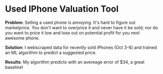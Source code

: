 # Used IPhone Valuation Tool

**Problem**: Selling a used phone is annoying. It's hard to figure out marketprice. You don't want to overprice it and never have it be sold; nor do you want to price it low and lose out on potential profit for you next awesome phone.

**Solution**: I webscraped data for recently sold iPhones (Oct 3-6) and trained an ML algorithm to predict a suggested price.

**Results**: My algorithm predicts with an avereage error of $34, a great baseline!
